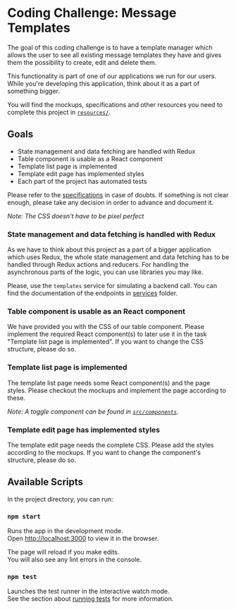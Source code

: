 # Coding Challenge: Message Templates

The goal of this coding challenge is to have a template manager which allows the user to see all existing message templates they have and gives them the possibility to create, edit and delete them.

This functionality is part of one of our applications we run for our users. While you're developing this application, think about it as a part of something bigger.

You will find the mockups, specifications and other resources you need to complete this project in [`resources/`](./resources).

## Goals

-   State management and data fetching are handled with Redux
-   Table component is usable as a React component
-   Template list page is implemented
-   Template edit page has implemented styles
-   Each part of the project has automated tests

Please refer to the [specifications](./resources/specifications.md) in case of doubts. If something is not clear enough, please take any decision in order to advance and document it.

_Note: The CSS doesn't have to be pixel perfect_

### State management and data fetching is handled with Redux

As we have to think about this project as a part of a bigger application which uses Redux, the whole state management and data fetching has to be handled through Redux actions and reducers. For handling the asynchronous parts of the logic, you can use libraries you may like.

Please, use the `templates` service for simulating a backend call. You can find the documentation of the endpoints in [services](src/services) folder.

### Table component is usable as an React component

We have provided you with the CSS of our table component. Please implement the required React component(s) to later use it in the task "Template list page is implemented". If you want to change the CSS structure, please do so.

### Template list page is implemented

The template list page needs some React component(s) and the page styles. Please checkout the mockups and implement the page according to these.

_Note: A toggle component can be found in [`src/components`](./src/components)._

### Template edit page has implemented styles

The template edit page needs the complete CSS. Please add the styles according to the mockups. If you want to change the component's structure, please do so.

## Available Scripts

In the project directory, you can run:

### `npm start`

Runs the app in the development mode.<br>
Open [http://localhost:3000](http://localhost:3000) to view it in the browser.

The page will reload if you make edits.<br>
You will also see any lint errors in the console.

### `npm test`

Launches the test runner in the interactive watch mode.<br>
See the section about [running tests](https://facebook.github.io/create-react-app/docs/running-tests) for more information.
